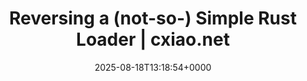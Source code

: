 ---
title: Reversing a (not-so-) Simple Rust Loader | cxiao.net
slug: 20250818T131854
date: 2025-08-18T13:18:54+0000
params:
  url: https://cxiao.net/posts/2025-08-17-not-so-simple-rust-loader/
tags:
- rust
- reverse-engineering
- to-read
---